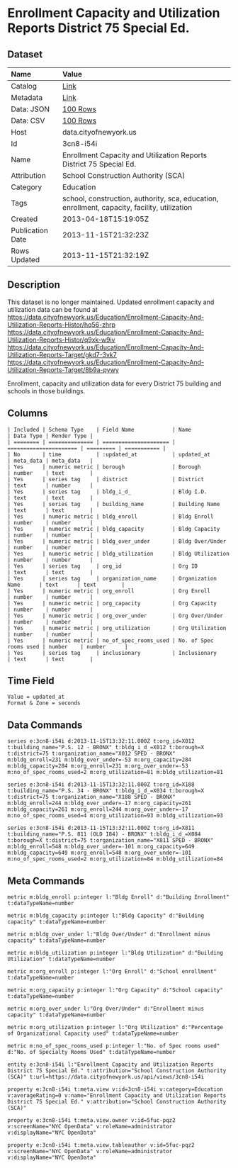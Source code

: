 # Enrollment Capacity and Utilization Reports District 75 Special Ed.

## Dataset

| Name | Value |
| :--- | :---- |
| Catalog | [Link](https://catalog.data.gov/dataset/enrollment-capacity-and-utilization-reports-district-75-special-ed-f285a) |
| Metadata | [Link](https://data.cityofnewyork.us/api/views/3cn8-i54i) |
| Data: JSON | [100 Rows](https://data.cityofnewyork.us/api/views/3cn8-i54i/rows.json?max_rows=100) |
| Data: CSV | [100 Rows](https://data.cityofnewyork.us/api/views/3cn8-i54i/rows.csv?max_rows=100) |
| Host | data.cityofnewyork.us |
| Id | 3cn8-i54i |
| Name | Enrollment Capacity and Utilization Reports District 75 Special Ed. |
| Attribution | School Construction Authority (SCA) |
| Category | Education |
| Tags | school, construction, authority, sca, education, enrollment, capacity, facility, utilization |
| Created | 2013-04-18T15:19:05Z |
| Publication Date | 2013-11-15T21:32:23Z |
| Rows Updated | 2013-11-15T21:32:19Z |

## Description

This dataset is no longer maintained. Updated enrollment capacity and utilization data can be found at https://data.cityofnewyork.us/Education/Enrollment-Capacity-And-Utilization-Reports-Histor/hq56-zhrp
https://data.cityofnewyork.us/Education/Enrollment-Capacity-And-Utilization-Reports-Histor/q9xk-w9iv
https://data.cityofnewyork.us/Education/Enrollment-Capacity-And-Utilization-Reports-Target/gkd7-3vk7
https://data.cityofnewyork.us/Education/Enrollment-Capacity-And-Utilization-Reports-Target/8b9a-pywy

Enrollment, capacity and utilization data for every District 75 building and schools in those buildings.

## Columns

```ls
| Included | Schema Type    | Field Name            | Name                   | Data Type | Render Type |
| ======== | ============== | ===================== | ====================== | ========= | =========== |
| No       | time           | :updated_at           | updated_at             | meta_data | meta_data   |
| Yes      | numeric metric | borough               | Borough                | number    | text        |
| Yes      | series tag     | district              | District               | text      | number      |
| Yes      | series tag     | bldg_i_d_             | Bldg I.D.              | text      | text        |
| Yes      | series tag     | building_name         | Building Name          | text      | text        |
| Yes      | numeric metric | bldg_enroll           | Bldg Enroll            | number    | number      |
| Yes      | numeric metric | bldg_capacity         | Bldg Capacity          | number    | number      |
| Yes      | numeric metric | bldg_over_under       | Bldg Over/Under        | number    | number      |
| Yes      | numeric metric | bldg_utilization      | Bldg Utilization       | number    | number      |
| Yes      | series tag     | org_id                | Org ID                 | text      | text        |
| Yes      | series tag     | organization_name     | Organization Name      | text      | text        |
| Yes      | numeric metric | org_enroll            | Org Enroll             | number    | number      |
| Yes      | numeric metric | org_capacity          | Org Capacity           | number    | number      |
| Yes      | numeric metric | org_over_under        | Org Over/Under         | number    | number      |
| Yes      | numeric metric | org_utilization       | Org Utilization        | number    | number      |
| Yes      | numeric metric | no_of_spec_rooms_used | No. of Spec rooms used | number    | number      |
| Yes      | series tag     | inclusionary          | Inclusionary           | text      | text        |
```

## Time Field

```ls
Value = updated_at
Format & Zone = seconds
```

## Data Commands

```ls
series e:3cn8-i54i d:2013-11-15T13:32:11.000Z t:org_id=X012 t:building_name="P.S. 12 - BRONX" t:bldg_i_d_=X012 t:borough=X t:district=75 t:organization_name="X012 SPED - BRONX" m:bldg_enroll=231 m:bldg_over_under=-53 m:org_capacity=284 m:bldg_capacity=284 m:org_enroll=231 m:org_over_under=-53 m:no_of_spec_rooms_used=2 m:org_utilization=81 m:bldg_utilization=81

series e:3cn8-i54i d:2013-11-15T13:32:11.000Z t:org_id=X188 t:building_name="P.S. 34 - BRONX" t:bldg_i_d_=X034 t:borough=X t:district=75 t:organization_name="X188 SPED - BRONX" m:bldg_enroll=244 m:bldg_over_under=-17 m:org_capacity=261 m:bldg_capacity=261 m:org_enroll=244 m:org_over_under=-17 m:no_of_spec_rooms_used=4 m:org_utilization=93 m:bldg_utilization=93

series e:3cn8-i54i d:2013-11-15T13:32:11.000Z t:org_id=X811 t:building_name="P.S. 811 (OLD I84) - BRONX" t:bldg_i_d_=X084 t:borough=X t:district=75 t:organization_name="X811 SPED - BRONX" m:bldg_enroll=548 m:bldg_over_under=-101 m:org_capacity=649 m:bldg_capacity=649 m:org_enroll=548 m:org_over_under=-101 m:no_of_spec_rooms_used=2 m:org_utilization=84 m:bldg_utilization=84
```

## Meta Commands

```ls
metric m:bldg_enroll p:integer l:"Bldg Enroll" d:"Building Enrollment" t:dataTypeName=number

metric m:bldg_capacity p:integer l:"Bldg Capacity" d:"Building capacity" t:dataTypeName=number

metric m:bldg_over_under l:"Bldg Over/Under" d:"Enrollment minus capacity" t:dataTypeName=number

metric m:bldg_utilization p:integer l:"Bldg Utilization" d:"Building Utilization" t:dataTypeName=number

metric m:org_enroll p:integer l:"Org Enroll" d:"School enrollment" t:dataTypeName=number

metric m:org_capacity p:integer l:"Org Capacity" d:"School capacity" t:dataTypeName=number

metric m:org_over_under l:"Org Over/Under" d:"Enrollment minus capacity" t:dataTypeName=number

metric m:org_utilization p:integer l:"Org Utilization" d:"Percentage of Organizational Capacity used" t:dataTypeName=number

metric m:no_of_spec_rooms_used p:integer l:"No. of Spec rooms used" d:"No. of Specialty Rooms Used" t:dataTypeName=number

entity e:3cn8-i54i l:"Enrollment Capacity and Utilization Reports District 75 Special Ed." t:attribution="School Construction Authority (SCA)" t:url=https://data.cityofnewyork.us/api/views/3cn8-i54i

property e:3cn8-i54i t:meta.view v:id=3cn8-i54i v:category=Education v:averageRating=0 v:name="Enrollment Capacity and Utilization Reports District 75 Special Ed." v:attribution="School Construction Authority (SCA)"

property e:3cn8-i54i t:meta.view.owner v:id=5fuc-pqz2 v:screenName="NYC OpenData" v:roleName=administrator v:displayName="NYC OpenData"

property e:3cn8-i54i t:meta.view.tableauthor v:id=5fuc-pqz2 v:screenName="NYC OpenData" v:roleName=administrator v:displayName="NYC OpenData"
```
